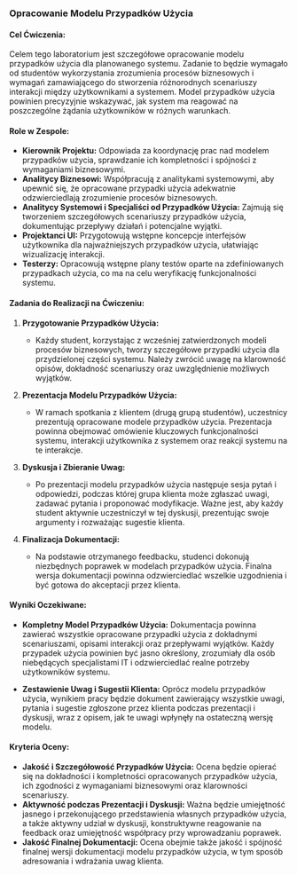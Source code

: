 ### Opracowanie Modelu Przypadków Użycia

#### Cel Ćwiczenia:
Celem tego laboratorium jest szczegółowe opracowanie modelu przypadków użycia dla planowanego systemu. Zadanie to będzie wymagało od studentów wykorzystania zrozumienia procesów biznesowych i wymagań zamawiającego do stworzenia różnorodnych scenariuszy interakcji między użytkownikami a systemem. Model przypadków użycia powinien precyzyjnie wskazywać, jak system ma reagować na poszczególne żądania użytkowników w różnych warunkach.

#### Role w Zespole:
- **Kierownik Projektu:** Odpowiada za koordynację prac nad modelem przypadków użycia, sprawdzanie ich kompletności i spójności z wymaganiami biznesowymi.
- **Analitycy Biznesowi:** Współpracują z analitykami systemowymi, aby upewnić się, że opracowane przypadki użycia adekwatnie odzwierciedlają zrozumienie procesów biznesowych.
- **Analitycy Systemowi i Specjaliści od Przypadków Użycia:** Zajmują się tworzeniem szczegółowych scenariuszy przypadków użycia, dokumentując przepływy działań i potencjalne wyjątki.
- **Projektanci UI:** Przygotowują wstępne koncepcje interfejsów użytkownika dla najważniejszych przypadków użycia, ułatwiając wizualizację interakcji.
- **Testerzy:** Opracowują wstępne plany testów oparte na zdefiniowanych przypadkach użycia, co ma na celu weryfikację funkcjonalności systemu.

#### Zadania do Realizacji na Ćwiczeniu:

1. **Przygotowanie Przypadków Użycia:**
   - Każdy student, korzystając z wcześniej zatwierdzonych modeli procesów biznesowych, tworzy szczegółowe przypadki użycia dla przydzielonej części systemu. Należy zwrócić uwagę na klarowność opisów, dokładność scenariuszy oraz uwzględnienie możliwych wyjątków.

2. **Prezentacja Modelu Przypadków Użycia:**
   - W ramach spotkania z klientem (drugą grupą studentów), uczestnicy prezentują opracowane modele przypadków użycia. Prezentacja powinna obejmować omówienie kluczowych funkcjonalności systemu, interakcji użytkownika z systemem oraz reakcji systemu na te interakcje.

3. **Dyskusja i Zbieranie Uwag:**
   - Po prezentacji modelu przypadków użycia następuje sesja pytań i odpowiedzi, podczas której grupa klienta może zgłaszać uwagi, zadawać pytania i proponować modyfikacje. Ważne jest, aby każdy student aktywnie uczestniczył w tej dyskusji, prezentując swoje argumenty i rozważając sugestie klienta.

4. **Finalizacja Dokumentacji:**
   - Na podstawie otrzymanego feedbacku, studenci dokonują niezbędnych poprawek w modelach przypadków użycia. Finalna wersja dokumentacji powinna odzwierciedlać wszelkie uzgodnienia i być gotowa do akceptacji przez klienta.

#### Wyniki Oczekiwane:

- **Kompletny Model Przypadków Użycia:** Dokumentacja powinna zawierać wszystkie opracowane przypadki użycia z dokładnymi scenariuszami, opisami interakcji oraz przepływami wyjątków. Każdy przypadek użycia powinien być jasno określony, zrozumiały dla osób niebędących specjalistami IT i odzwierciedlać realne potrzeby użytkowników systemu.

- **Zestawienie Uwag i Sugestii Klienta:** Oprócz modelu przypadków użycia, wynikiem pracy będzie dokument zawierający wszystkie uwagi, pytania i sugestie zgłoszone przez klienta podczas prezentacji i dyskusji, wraz z opisem, jak te uwagi wpłynęły na ostateczną wersję modelu.

#### Kryteria Oceny:

- **Jakość i Szczegółowość Przypadków Użycia:** Ocena będzie opierać się na dokładności i kompletności opracowanych przypadków użycia, ich zgodności z wymaganiami biznesowymi oraz klarowności scenariuszy.
- **Aktywność podczas Prezentacji i Dyskusji:** Ważna będzie umiejętność jasnego i przekonującego przedstawienia własnych przypadków użycia, a także aktywny udział w dyskusji, konstruktywne reagowanie na feedback oraz umiejętność współpracy przy wprowadzaniu poprawek.
- **Jakość Finalnej Dokumentacji:** Ocena obejmie także jakość i spójność finalnej wersji dokumentacji modelu przypadków użycia, w tym sposób adresowania i wdrażania uwag klienta.

